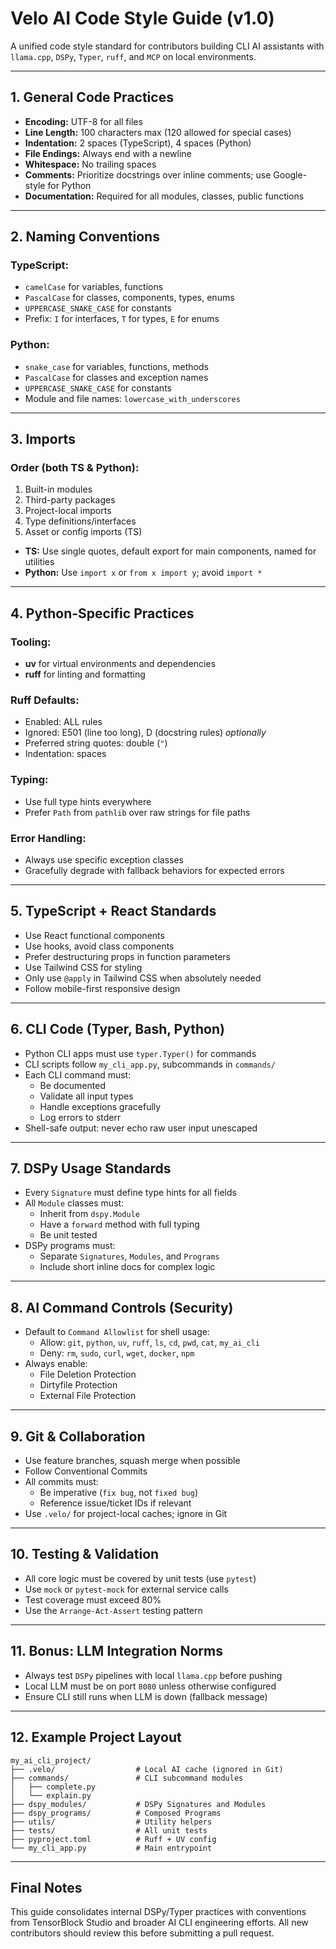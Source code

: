 # Velo AI Code Style Guide (v1.0)

A unified code style standard for contributors building CLI AI assistants with `llama.cpp`, `DSPy`, `Typer`, `ruff`, and `MCP` on local environments.

---

## 1. General Code Practices

- **Encoding:** UTF-8 for all files
- **Line Length:** 100 characters max (120 allowed for special cases)
- **Indentation:** 2 spaces (TypeScript), 4 spaces (Python)
- **File Endings:** Always end with a newline
- **Whitespace:** No trailing spaces
- **Comments:** Prioritize docstrings over inline comments; use Google-style for Python
- **Documentation:** Required for all modules, classes, public functions

---

## 2. Naming Conventions

### TypeScript:
- `camelCase` for variables, functions
- `PascalCase` for classes, components, types, enums
- `UPPERCASE_SNAKE_CASE` for constants
- Prefix: `I` for interfaces, `T` for types, `E` for enums

### Python:
- `snake_case` for variables, functions, methods
- `PascalCase` for classes and exception names
- `UPPERCASE_SNAKE_CASE` for constants
- Module and file names: `lowercase_with_underscores`

---

## 3. Imports

### Order (both TS & Python):
1. Built-in modules
2. Third-party packages
3. Project-local imports
4. Type definitions/interfaces
5. Asset or config imports (TS)

- **TS:** Use single quotes, default export for main components, named for utilities
- **Python:** Use `import x` or `from x import y`; avoid `import *`

---

## 4. Python-Specific Practices

### Tooling:
- **uv** for virtual environments and dependencies
- **ruff** for linting and formatting

### Ruff Defaults:
- Enabled: ALL rules
- Ignored: E501 (line too long), D (docstring rules) *optionally*
- Preferred string quotes: double (`"`)
- Indentation: spaces

### Typing:
- Use full type hints everywhere
- Prefer `Path` from `pathlib` over raw strings for file paths

### Error Handling:
- Always use specific exception classes
- Gracefully degrade with fallback behaviors for expected errors

---

## 5. TypeScript + React Standards

- Use React functional components
- Use hooks, avoid class components
- Prefer destructuring props in function parameters
- Use Tailwind CSS for styling
- Only use `@apply` in Tailwind CSS when absolutely needed
- Follow mobile-first responsive design

---

## 6. CLI Code (Typer, Bash, Python)

- Python CLI apps must use `typer.Typer()` for commands
- CLI scripts follow `my_cli_app.py`, subcommands in `commands/`
- Each CLI command must:
  - Be documented
  - Validate all input types
  - Handle exceptions gracefully
  - Log errors to stderr
- Shell-safe output: never echo raw user input unescaped

---

## 7. DSPy Usage Standards

- Every `Signature` must define type hints for all fields
- All `Module` classes must:
  - Inherit from `dspy.Module`
  - Have a `forward` method with full typing
  - Be unit tested
- DSPy programs must:
  - Separate `Signatures`, `Modules`, and `Programs`
  - Include short inline docs for complex logic

---

## 8. AI Command Controls (Security)

- Default to `Command Allowlist` for shell usage:
  - Allow: `git`, `python`, `uv`, `ruff`, `ls`, `cd`, `pwd`, `cat`, `my_ai_cli`
  - Deny: `rm`, `sudo`, `curl`, `wget`, `docker`, `npm`
- Always enable:
  - File Deletion Protection
  - Dirtyfile Protection
  - External File Protection

---

## 9. Git & Collaboration

- Use feature branches, squash merge when possible
- Follow Conventional Commits
- All commits must:
  - Be imperative (`fix bug`, not `fixed bug`)
  - Reference issue/ticket IDs if relevant
- Use `.velo/` for project-local caches; ignore in Git

---

## 10. Testing & Validation

- All core logic must be covered by unit tests (use `pytest`)
- Use `mock` or `pytest-mock` for external service calls
- Test coverage must exceed 80%
- Use the `Arrange-Act-Assert` testing pattern

---

## 11. Bonus: LLM Integration Norms

- Always test `DSPy` pipelines with local `llama.cpp` before pushing
- Local LLM must be on port `8080` unless otherwise configured
- Ensure CLI still runs when LLM is down (fallback message)

---

## 12. Example Project Layout

```
my_ai_cli_project/
├── .velo/                  # Local AI cache (ignored in Git)
├── commands/               # CLI subcommand modules
│   ├── complete.py
│   └── explain.py
├── dspy_modules/           # DSPy Signatures and Modules
├── dspy_programs/          # Composed Programs
├── utils/                  # Utility helpers
├── tests/                  # All unit tests
├── pyproject.toml          # Ruff + UV config
└── my_cli_app.py           # Main entrypoint
```

---

## Final Notes

This guide consolidates internal DSPy/Typer practices with conventions from TensorBlock Studio and broader AI CLI engineering efforts. All new contributors should review this before submitting a pull request.
